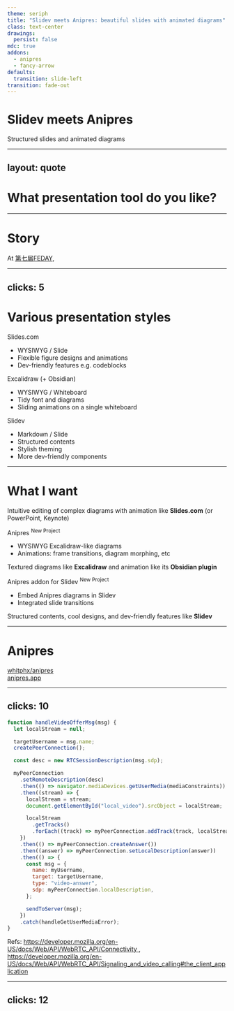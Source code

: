```yaml
---
theme: seriph
title: "Slidev meets Anipres: beautiful slides with animated diagrams"
class: text-center
drawings:
  persist: false
mdc: true
addons:
  - anipres
  - fancy-arrow
defaults:
  transition: slide-left
transition: fade-out
---
```


<h1 data-text="Slidev meets Anipres">Slidev meets Anipres</h1>

Structured slides and animated diagrams

---
layout: quote
---

# What presentation tool do you like?

---

# Story

At [第七届FEDAY](https://fequan.com/2024/),

---
clicks: 5
---

# Various presentation styles

<div grid="~ cols-3 gap-6">

<div bg-orange:10 border="~ orange/50 rounded-lg">
  <div flex="~ items-center gap-2" bg-orange:10 px4 py2 rounded text-md>Slides.com</div>
    <div :class="$clicks === 0 ? 'absolute top-1 left-1 right-1 bottom-1' : ''">
      <SlidevVideo autoplay muted controls loop>
        <source src="/feday_whitphx_4x.mp4" type="video/mp4" />
      </SlidevVideo>
    </div>

<!-- Key parts:
Original: https://www.bilibili.com/video/BV1tUcBemE2r
* 07:54 - 09:04
* 12:36 - 13:15
-->
  <!-- <iframe
    src="//player.bilibili.com/player.html?isOutside=true&aid=113832169051645&bvid=BV1tUcBemE2r&cid=27883799748&p=1" scrolling="no" border="0" frameborder="no" framespacing="0" allowfullscreen="true"></iframe> -->

  * WYSIWYG / Slide
  * Flexible figure designs and animations
  * Dev-friendly features e.g. codeblocks
</div>

<div v-click="2" bg-gray:10 border="~ gray/50 rounded-lg">
  <div flex="~ items-center gap-2" bg-gray:10 px4 py2 rounded>Excalidraw (+ Obsidian)</div>
    <div :class="$clicks === 2 ? 'absolute top-1 left-1 right-1 bottom-1' : ''">
      <SlidevVideo autoplay muted controls loop>
        <source src="/feday_maieul_4x.mp4" type="video/mp4" />
      </SlidevVideo>
    </div>

<!-- Key parts:
Original: https://www.bilibili.com/video/BV1iQ6EYHENU/
* 14:14 - 15:02 = 854s + 48s -> (4x) 3:33 + 12s
* 21:21 - 22:50 = 1281s + 89s -> (4x) 5:20 + 22s
/-->

  * WYSIWYG / Whiteboard
  * Tidy font and diagrams
  * Sliding animations on a single whiteboard
</div>

<div v-click="4" bg-lime:10 border="~ lime/50 rounded-lg">
  <div flex="~ items-center gap-2" bg-lime:10 px4 py2 rounded>Slidev</div>
    <div :class="$clicks === 4 ? 'absolute top-1 left-1 right-1 bottom-1' : ''">
      <SlidevVideo autoplay muted controls loop>
        <source src="/feday_antfu_10x.mp4" type="video/mp4" />
      </SlidevVideo>
    </div>

<!--
Original: https://www.bilibili.com/video/BV1Z4qdYpEUE/
Key parts:
* 04:22 - 09:44 = 262s + 322s -> (10x) 27s + 32s
-->

  * Markdown / Slide
  * Structured contents
  * Stylish theming
  * More dev-friendly components
</div>

</div>

---

# What I want


<div flex="~ items-center gap-2">

  <div i-ph-subtract-square text-2xl text-orange-500 />

  Intuitive editing of complex diagrams with animation like <strong id="item-slidescom" v-mark.underline.orange="2">Slides.com</strong> (or PowerPoint, Keynote)

</div>

<FancyArrow v-click="2" id1="item-slidescom" pos1="bottomleft" id2="card-anipres-title" pos2="right" color="orange" arc="0.1" seed="2" />

<div v-click="1" w="2/3" m-auto bg-purple:10 border="~ purple/50 rounded-lg" id="card-anipres">
  <div flex="~ items-center gap-2" bg-orange:10 px4 py2 rounded text-md>
    <span id="card-anipres-title">
      Anipres
    </span>
    <sup text-fuchsia-500 bg-fuchsia:15 px1.5 rounded text-md>New Project</sup>
  </div>

  <div ml2 p2>

  - WYSIWYG Excalidraw-like diagrams
  - Animations: frame transitions, diagram morphing, etc

  </div>
</div>

<FancyArrow v-click="2" id1="item-excalidraw" pos1="top" id2="card-anipres-title" pos2="bottomright" color="teal" arc="0.1" seed="2" />

<div flex="~ items-center gap-2">

  <div i-ph-slideshow-duotone text-2xl text-teal-500 />

Textured diagrams like <strong id="item-excalidraw" v-mark.underline.teal="2">Excalidraw</strong> and animation like its **Obsidian plugin**

</div>

<FancyArrow v-click="3" id1="card-anipres" pos1="bottomleft" id2="card-anipres-slidev-addon-title" pos2="topleft" color="blue" arc="-0.5" />

<div v-click="3" w="2/3" m-auto bg-purple:10 border="~ purple/50 rounded-lg">
  <div flex="~ items-center gap-2" bg-orange:10 px4 py2 rounded text-md>
    <span id="card-anipres-slidev-addon-title">
      Anipres addon for Slidev
    </span>
    <sup text-fuchsia-500 bg-fuchsia:15 px1.5 rounded text-md>New Project</sup>
  </div>

  <div ml2 p2>

  - <span id="anipres-addon-embed" v-mark.underline.blue="4">Embed</span> Anipres diagrams in Slidev
  - Integrated slide transitions

  </div>
</div>

<FancyArrow v-click="4" id1="anipres-addon-embed" pos1="bottom" id2="item-slidev" pos2="top" color="blue" arc="0" roughness="0.3" seed="4" />

<div flex="~ items-center gap-2">

  <div text-2xl  i-ph-text-align-left text-lime-500 />

  Structured contents, cool designs, and dev-friendly features like <strong id="item-slidev" v-mark.underline.lime="4">Slidev</strong>

</div>


---

# Anipres

<div flex="~ items-center gap-2" text-2xl>

  <div i-carbon-logo-github text-2xl/>

  <a href="https://github.com/whitphx/anipres" target="_blank" border-0 font-mono opacity-80>
    whitphx/anipres
  </a>

</div>


<div flex="~ items-center gap-2" text-2xl>

  <div i-carbon-link text-2xl />

  <a href="https://anipres.app" target="_blank" border-0 font-mono opacity-80>
    anipres.app
  </a>

</div>

---
clicks: 10
---

<div :w="$clicks >= 10 ? '1/2' : 'full'" h-full>

  <SlidevAnipres id="fig-webrtc" />

</div>

<div :w="$clicks >= 10 ? '1/2' : '0'" h-full absolute right-0 top-0 bottom-0>

````javascript
function handleVideoOfferMsg(msg) {
  let localStream = null;

  targetUsername = msg.name;
  createPeerConnection();

  const desc = new RTCSessionDescription(msg.sdp);

  myPeerConnection
    .setRemoteDescription(desc)
    .then(() => navigator.mediaDevices.getUserMedia(mediaConstraints))
    .then((stream) => {
      localStream = stream;
      document.getElementById("local_video").srcObject = localStream;

      localStream
        .getTracks()
        .forEach((track) => myPeerConnection.addTrack(track, localStream));
    })
    .then(() => myPeerConnection.createAnswer())
    .then((answer) => myPeerConnection.setLocalDescription(answer))
    .then(() => {
      const msg = {
        name: myUsername,
        target: targetUsername,
        type: "video-answer",
        sdp: myPeerConnection.localDescription,
      };

      sendToServer(msg);
    })
    .catch(handleGetUserMediaError);
}
````

</div>


<footer absolute bottom-0 left-0 right-0 p-2 text-xs>
  <div text-center>
    Refs:
    <a href="https://developer.mozilla.org/en-US/docs/Web/API/WebRTC_API/Connectivity" target="_blank" border-0 font-mono opacity-80>
      https://developer.mozilla.org/en-US/docs/Web/API/WebRTC_API/Connectivity
    </a>,
    <a href="https://developer.mozilla.org/en-US/docs/Web/API/WebRTC_API/Signaling_and_video_calling#the_client_application" target="_blank" border-0 font-mono opacity-80>
      https://developer.mozilla.org/en-US/docs/Web/API/WebRTC_API/Signaling_and_video_calling#the_client_application
    </a>
  </div>
</footer>

<!-- https://developer.mozilla.org/en-US/docs/Web/API/WebRTC_API/Connectivity -->

<!-- // https://developer.mozilla.org/en-US/docs/Learn_web_development/Extensions/Server-side/Express_Nodejs/forms -->


---
clicks: 12
---

<SlidevAnipres id="fig-gradio-lite" />
